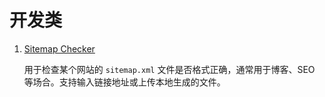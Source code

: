 # 开发类

1. [Sitemap Checker](https://www.mysitemapgenerator.com/service/check.html)

   用于检查某个网站的 `sitemap.xml` 文件是否格式正确，通常用于博客、SEO 等场合。支持输入链接地址或上传本地生成的文件。